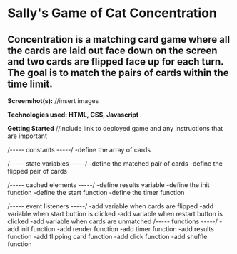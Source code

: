 # Sally's Game of Cat Concentration 
## Concentration is a matching card game where all the cards are laid out face down on the screen and two cards are flipped face up for each turn. The goal is to match the pairs of cards within the time limit.


**Screenshot(s):**
//insert images


**Technologies used: HTML, CSS, Javascript**


**Getting Started**
//include link to deployed game and any instructions that are important

/----- constants -----/
-define the array of cards

/----- state variables -----/
-define the matched pair of cards
-define the flipped pair of cards

/----- cached elements -----/
-define results variable
-define the init function
-define the start function
-define the timer function


/----- event listeners -----/
-add variable when cards are flipped
-add variable when start buttion is clicked
-add variable when restart button is clicked
-add variable when cards are unmatched
/----- functions -----/
-add init function
-add render function
-add timer function
-add results function
-add flipping card function
-add click function
-add shuffle function



